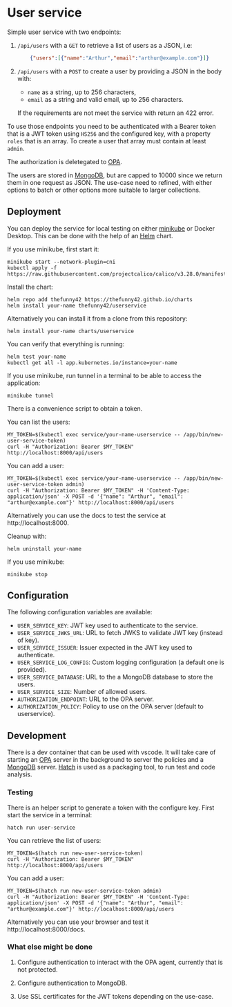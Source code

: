# User service

Simple user service with two endpoints:

1. `/api/users` with a `GET` to retrieve a list of users as a JSON, i.e:

    ```json
        {"users":[{"name":"Arthur","email":"arthur@example.com"}]}
    ```

2. `/api/users` with a `POST` to create a user by providing a JSON in the body
    with:
    - `name` as a string, up to 256 characters,
    - `email` as a string and valid email, up to 256 characters.

    If the requirements are not meet the service with return an 422 error.

To use those endpoints you need to be authenticated with a Bearer token that
is a JWT token using `HS256` and the configured key, with a property `roles`
that is an array. To create a user that array must contain at least `admin`.

The authorization is deletegated to [OPA](https://www.openpolicyagent.org/).

The users are stored in [MongoDB](https://www.mongodb.com/), but are capped to
10000 since we return them in one request as JSON. The use-case need to refined,
with either options to batch or other options more suitable to larger
collections.

## Deployment

You can deploy the service for local testing on either
[minikube](https://minikube.sigs.k8s.io/docs/) or  Docker Desktop. This can be
done with the help of an [Helm](https://helm.sh/) chart.

If you use minikube, first start it:

```shell
minikube start --network-plugin=cni
kubectl apply -f https://raw.githubusercontent.com/projectcalico/calico/v3.28.0/manifests/calico.yaml
```

Install the chart:

```shell
helm repo add thefunny42 https://thefunny42.github.io/charts
helm install your-name thefunny42/userservice
```

Alternatively you can install it from a clone from this repository:

```shell
helm install your-name charts/userservice
```

You can verify that everything is running:

```shell
helm test your-name
kubectl get all -l app.kubernetes.io/instance=your-name
```

If you use minikube, run tunnel in a terminal to be able to access the
application:

```shell
minikube tunnel
```

There is a convenience script to obtain a token.

You can list the users:

```shell
MY_TOKEN=$(kubectl exec service/your-name-userservice -- /app/bin/new-user-service-token)
curl -H "Authorization: Bearer $MY_TOKEN" http://localhost:8000/api/users
```

You can add a user:

```shell
MY_TOKEN=$(kubectl exec service/your-name-userservice -- /app/bin/new-user-service-token admin)
curl -H "Authorization: Bearer $MY_TOKEN" -H 'Content-Type: application/json' -X POST -d '{"name": "Arthur", "email": "arthur@example.com"}' http://localhost:8000/api/users
```

Alternatively you can use the docs to test the service at http://localhost:8000.

Cleanup with:

```shell
helm uninstall your-name
```

If you use minikube:

```shell
minikube stop
```

## Configuration

The following configuration variables are available:

- `USER_SERVICE_KEY`: JWT key used to authenticate to the service.
- `USER_SERVICE_JWKS_URL`: URL to fetch JWKS to validate JWT key (instead of key).
- `USER_SERVICE_ISSUER`: Issuer expected in the JWT key used to authenticate.
- `USER_SERVICE_LOG_CONFIG`: Custom logging configuration (a default one is provided).
- `USER_SERVICE_DATABASE`: URL to the a MongoDB database to store the users.
- `USER_SERVICE_SIZE`: Number of allowed users.
- `AUTHORIZATION_ENDPOINT`: URL to the OPA server.
- `AUTHORIZATION_POLICY`: Policy to use on the OPA server (default to userservice).

## Development

There is a dev container that can be used with vscode. It will take care of
starting an [OPA](https://www.openpolicyagent.org/) server in the background
to server the policies and a [MongoDB](https://www.mongodb.com/) server.
[Hatch](https://hatch.pypa.io/latest/) is used as a packaging tool, to run
test and code analysis.

### Testing

There is an helper script to generate a token with the configure key. First
start the service in a terminal:

```shell
hatch run user-service
```

You can retrieve the list of users:

```shell
MY_TOKEN=$(hatch run new-user-service-token)
curl -H "Authorization: Bearer $MY_TOKEN" http://localhost:8000/api/users
```

You can add a user:

```shell
MY_TOKEN=$(hatch run new-user-service-token admin)
curl -H "Authorization: Bearer $MY_TOKEN" -H 'Content-Type: application/json' -X POST -d '{"name": "Arthur", "email": "arthur@example.com"}' http://localhost:8000/api/users
```

Alternatively you can use your browser and test it http://localhost:8000/docs.

### What else might be done

1. Configure authentication to interact with the OPA agent, currently that is
   not protected.

2. Configure authentication to MongoDB.

3. Use SSL certificates for the JWT tokens depending on the use-case.
